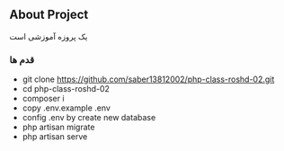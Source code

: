 
## About Project

یک پروزه آموزشی است


### قدم ها 

 - git clone https://github.com/saber13812002/php-class-roshd-02.git
 - cd php-class-roshd-02
 - composer i
 - copy .env.example .env
 - config .env by create new database
 - php artisan migrate
 - php artisan serve
